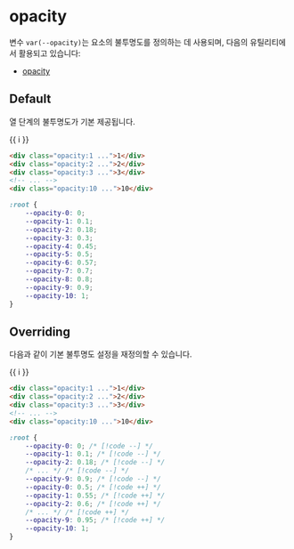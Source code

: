 <script setup>
import ExampleSection from "../components/ExampleSection.vue"
</script>

# opacity

변수 `var(--opacity)`는 요소의 불투명도를 정의하는 데 사용되며, 다음의 유틸리티에서 활용되고 있습니다:

-   [opacity](../utility/opacity.md)

## Default

열 단계의 불투명도가 기본 제공됩니다.

<ExampleSection>
<div class="w:full d:flex flex-wrap:wrap gap:2">
    <div v-for="i in 10"
        class="color:base-1 border-radius:2 bg-color:main-1 w:1 h:1 d:flex ai:center jc:center"
        :class="`opacity:${i}`">
        {{ i }}
    </div>
</div>
</ExampleSection>

```html
<div class="opacity:1 ...">1</div>
<div class="opacity:2 ...">2</div>
<div class="opacity:3 ...">3</div>
<!-- ... -->
<div class="opacity:10 ...">10</div>
```

```css
:root {
    --opacity-0: 0;
    --opacity-1: 0.1;
    --opacity-2: 0.18;
    --opacity-3: 0.3;
    --opacity-4: 0.45;
    --opacity-5: 0.5;
    --opacity-6: 0.57;
    --opacity-7: 0.7;
    --opacity-8: 0.8;
    --opacity-9: 0.9;
    --opacity-10: 1;
}
```

## Overriding

다음과 같이 기본 불투명도 설정을 재정의할 수 있습니다.

<ExampleSection>
<div class="w:full d:flex flex-wrap:wrap gap:2">
    <div v-for="i in 10"
        class="color:base-1 border-radius:2 bg-color:main-1 w:1 h:1 d:flex ai:center jc:center"
        :style="`opacity:${0.5 + i * 0.05}`">
        {{ i }}
    </div>
</div>
</ExampleSection>

```html
<div class="opacity:1 ...">1</div>
<div class="opacity:2 ...">2</div>
<div class="opacity:3 ...">3</div>
<!-- ... -->
<div class="opacity:10 ...">10</div>
```

```css
:root {
    --opacity-0: 0; /* [!code --] */
    --opacity-1: 0.1; /* [!code --] */
    --opacity-2: 0.18; /* [!code --] */
    /* ... */ /* [!code --] */
    --opacity-9: 0.9; /* [!code --] */
    --opacity-0: 0.5; /* [!code ++] */
    --opacity-1: 0.55; /* [!code ++] */
    --opacity-2: 0.6; /* [!code ++] */
    /* ... */ /* [!code ++] */
    --opacity-9: 0.95; /* [!code ++] */
    --opacity-10: 1;
}
```
